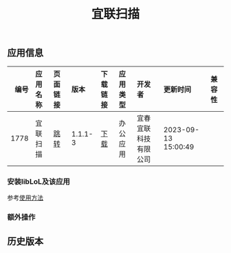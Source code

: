 ﻿---
id: 1778
title: 宜联扫描
toc: true
weight: 1778
---

## 应用信息 
|   编号 | 应用名称   | 页面链接                                        | 版本      | 下载链接                                                                                         | 应用类型   | 开发者        | 更新时间                | 兼容性   |
|-----:|:-------|:--------------------------------------------|:--------|:---------------------------------------------------------------------------------------------|:-------|:-----------|:--------------------|:------|
| 1778 | 宜联扫描   | [跳转](http://app.loongapps.cn/#/detail/1778) | 1.1.1-3 | [下载](http://113.24.212.22:8090/upload/file/com.elineprint.eleanscan_1.1.1-3_loongarch64.deb) | 办公应用   | 宜春宜联科技有限公司 | 2023-09-13 15:00:49 |       |
### 安装libLoL及该应用 
参考[使用方法](/docs/usage) 
### 额外操作 


## 历史版本 
 
